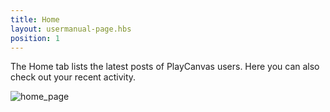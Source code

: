 ```yaml
---
title: Home
layout: usermanual-page.hbs
position: 1
---
```


The Home tab lists the latest posts of PlayCanvas users. Here you can also check out your recent activity.

![home_page][1]

[1]: /images/platform/home.png "Home"
